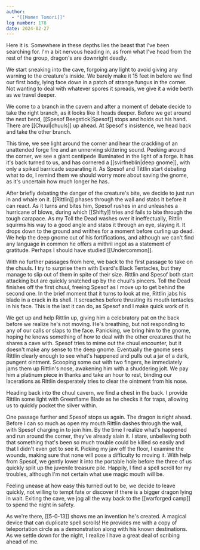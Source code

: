 ```yaml
---
author:
  - "[[Momen Tomori]]"
log number: 178
date: 2024-02-27
---
```

Here it is. Somewhere in these depths lies the beast that I've been searching for. I'm a bit nervous heading in, as from what I've head from the rest of the group, dragon's are downright deadly.

We start sneaking into the cave, forgoing any light to avoid giving any warning to the creature's inside. We barely make it 15 feet in before we find our first body, lying face down in a patch of strange fungus in the corner. Not wanting to deal with whatever spores it spreads, we give it a wide berth as we travel deeper.

We come to a branch in the cavern and after a moment of debate decide to take the right branch, as it looks like it heads deeper. Before we get around the next bend, [[Spesof Beegstick|Spesof]] stops and holds out his hand. There are [[Chuul|chuuls]] up ahead. At Spesof's insistence, we head back and take the other branch.

This time, we see light around the corner and hear the crackling of an unattended forge fire and an unnerving skittering sound. Peeking around the corner, we see a giant centipede illuminated in the light of a forge. It has it's back turned to us, and has cornered a [[svirfneblin|deep gnome]], with only a spiked barricade separating it. As Spesof and Tittlin start debating what to do, I remind them we should worry more about saving the gnome, as it's uncertain how much longer he has.

After briefly debating the danger of the creature's bite, we decide to just run in and whale on it. [[Rittlin]] phases through the wall and stabs it before it can react. As it turns and bites him, Spesof rushes in and unleashes a hurricane of blows, during which [[Shifty]] tries and fails to bite through the tough carapace. As my Toll the Dead washes over it ineffectually, Rittlin squirms his way to a good angle and stabs it through an eye, slaying it. It drops down to the ground and writhes for a moment before curling up dead. We help the deep gnome out of his fortifications, and although we can't find any language in common he offers a mithril ingot as a statement of gratitude. Perhaps I should have studied [[Undercommon]].

With no further passages from here, we back to the first passage to take on the chuuls. I try to surprise them with Evard's Black Tentacles, but they manage to slip out of them in spite of their size. Rittlin and Spesof both start attacking but are quickly snatched up by the chuul's pincers. Toll the Dead finishes off the first chuul, freeing Spesof as I move up to get behind the second one. In the brief moment that it turns to look at me, Rittlin jabs his blade in a crack in its shell. It screaches before thrusting its mouth tentacles in his face. This is the last it can do, as Spesof and I make quick work of it.

We get up and help Rittlin up, giving him a celebratory pat on the back before we realize he's not moving. He's breathing, but not responding to any of our calls or slaps to the face. Panicking, we bring him to the gnome, hoping he knows something of how to deal with the other creatures that he shares a cave with. Spesof tries to mime out the chuul encounter, but it doesn't make any sense to the deep gnome. Eventually the gnome sees Rittlin clearly enough to see what's happened and pulls out a jar of a dark, pungent ointment. Scooping some out with two fingers, he immediately jams them up Rittlin's nose, awakening him with a shuddering jolt. We pay him a platinum piece in thanks and take an hour to rest, binding our lacerations as Rittlin desperately tries to clear the ointment from his nose.

Heading back into the chuul cavern, we find a chest in the back. I provide Rittlin some light with Greenflame Blade as he checks it for traps, allowing us to quickly pocket the silver within.

One passage further and Spesof stops us again. The dragon is right ahead. Before I can so much as open my mouth Rittlin dashes through the wall, with Spesof charging in to join him. By the time I realize what's happened and run around the corner, they've already slain it. I stare, unbelieving both that something that's been so much trouble could be killed so easily and that I didn't even get to see it. Picking my jaw off the floor, I examine the wounds, making sure that none will pose a difficulty to moving it. With help from Spesof, we gently lower it into the portable hole before the three of us quickly split up the juvenile treasure pile. Happily, I find a spell scroll for my troubles, although I'm not certain what use magic mouth will be.

Feeling unease at how easy this turned out to be, we decide to leave quickly, not willing to tempt fate or discover if there is a bigger dragon lying in wait. Exiting the cave, we jog all the way back to the [[warforged camp]] to spend the night in safety.

As we're there, [[5-0-13]] shows me an invention he's created. A magical device that can duplicate spell scrolls! He provides me with a copy of teleportation circle as a demonstration along with his known destinations. As we settle down for the night, I realize I have a great deal of scribing ahead of me.